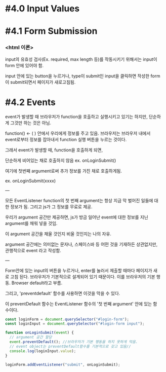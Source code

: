 # **#4.0 Input Values**

# **#4.1 Form Submission**

### <html 이론>

input의 유효성 검사(Ex. required, max length 등)를 작동시키기 위해서는 input이 form 안에 있어야 함.

input 안에 있는 button을 누르거나, type이 submit인 input을 클릭하면 작성한 form이 submit되면서 페이지가 새로고침됨.

# **#4.2 Events**

event가 발생할 때 브라우저가 function을 호출하고 실행시키고 있기는 하지만, 단순하게 그것만 하는 것은 아님.

function() ← ( ) 안에서 우리에게 정보를 주고 있음. 브라우저는 브라우저 내에서 event로부터 정보를 잡아내서 function 실행 버튼을 누르는 것이다.

그래서 event가 발생할 때, function을 호출하게 되면,

단순하게 비어있는 채로 호출하지 않음 ex. onLoginSubmit()

여기에 첫번째 argument로써 추가 정보를 가진 채로 호출하게됨.

ex. onLoginSubmit(xxxx)

—

모든 EventListener function의 첫 번째 argument는 항상 지금 막 벌어진 일들에 대한 정보가 됨. 그리고 js가 그 정보를 무료로 제공.

우리가 argument 공간만 제공하면, js가 방금 일어난 event에 대한 정보를 지닌 argument를 채워 넣을 것임.

이 argument 공간을 채울 것인지 비울 것인지는 나의 자유.

argument 공간에는 의미없는 문자나, 스페이스바 등 어떤 것을 기재하든 상관없지만, 관행적으로 event 라고 작성함.

—

Form안에 있는 input의 버튼을 누르거나, enter를 눌러서 제출할 때마다 페이지가 새로 고침 된다. 브라우저가 기본적으로 설계되어 있기 때문이다. 이를 브라우저의 기본 행동. Browser default라고 부름.

그리고, 'preventdefault' 함수를 사용하면 이것을 막을 수 있다.

이 preventDefault 함수는 EventListener 함수의 '첫 번째 argument' 안에 있는 함수이다.

```jsx
const loginForm = document.querySelector("#login-form");
const loginInput = document.querySelector("#login-form input");

function onLoginSubmit(event) {
  // argument 공간 할당
  event.preventDefault(); //브라우저가 기본 행동을 하지 못하게 막음.
  // event object는 preventDefault함수를 기본적으로 갖고 있음//
  console.log(loginInput.value);
}

loginForm.addEventListener("submit", onLoginSubmit);
```
